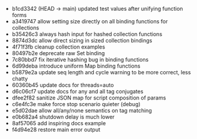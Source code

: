 - b1cd3342 (HEAD -> main) updated test values after unifying function forms
- a3419747 allow setting size directly on all binding functions for collections
- b35426c3 always hash input for hashed collection functions
- 8874d3dc allow direct sizing in sized collection bindings
- 4f71f3fb cleanup collection examples
- 80497b2e deprecate raw Set binding
- 7c80bbd7 fix iterative hashing bug in binding functions
- 6d99deba introduce uniform Map binding functions
- b5879e2a update seq length and cycle warning to be more correct, less chatty
- 60360b45 update docs for threads=auto
- d6c06cf7 update docs for any and all tag conjugates
- dfee2f82 sanitize JSON map for script composition of params
- c6e4fc3e make force stop scenario quieter (debug)
- e5d02dae allow all/any/none semantics on tag matching
- e0b682a4 shutdown delay is much lower
- 8af57065 add inspiring docs example
- f4d94e28 restore main error output
